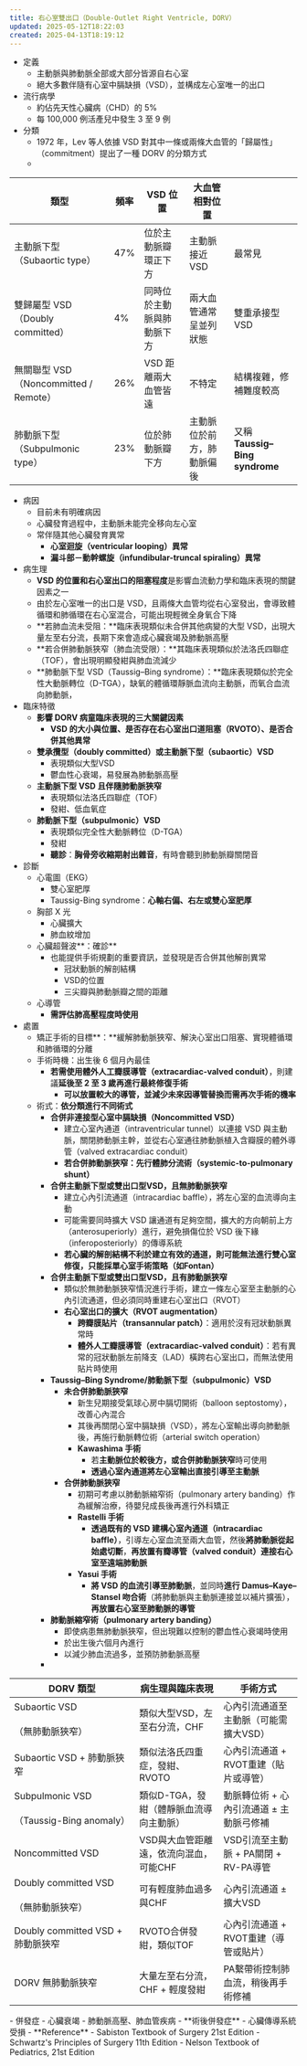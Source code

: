 ```yaml
---
title: 右心室雙出口（Double-Outlet Right Ventricle, DORV）
updated: 2025-05-12T18:22:03
created: 2025-04-13T18:19:12
---
```


- 定義
  - 主動脈與肺動脈全部或大部分皆源自右心室
  - 絕大多數伴隨有心室中膈缺損（VSD），並構成左心室唯一的出口
- 流行病學
  - 約佔先天性心臟病（CHD）的 5%
  - 每 100,000 例活產兒中發生 3 至 9 例
- 分類
  - 1972 年，Lev 等人依據 VSD 對其中一條或兩條大血管的「歸屬性」（commitment）提出了一種 DORV 的分類方式
  - 
| **類型** | **頻率** | **VSD 位置** | **大血管相對位置** |  |
|----|----|----|----|----|
| 主動脈下型（Subaortic type） | 47% | 位於主動脈瓣環正下方 | 主動脈接近 VSD | 最常見 |
| 雙歸屬型 VSD（Doubly committed） | 4% | 同時位於主動脈與肺動脈下方 | 兩大血管通常呈並列狀態 | 雙重承接型 VSD |
| 無關聯型 VSD（Noncommitted / Remote） | 26% | VSD 距離兩大血管皆遠 | 不特定 | 結構複雜，修補難度較高 |
| 肺動脈下型（Subpulmonic type） | 23% | 位於肺動脈瓣下方 | 主動脈位於前方，肺動脈偏後 | 又稱 **Taussig–Bing syndrome** |
- 病因
  - 目前未有明確病因
  - 心臟發育過程中，主動脈未能完全移向左心室
  - 常伴隨其他心臟發育異常
    - **心室迴旋（ventricular looping）異常**
    - **漏斗部－動幹螺旋（infundibular-truncal spiraling）異常**
- 病生理
  - **VSD 的位置和右心室出口的阻塞程度**是影響血流動力學和臨床表現的關鍵因素之一
  - 由於左心室唯一的出口是 VSD，且兩條大血管均從右心室發出，會導致體循環和肺循環在右心室混合，可能出現輕微全身氧合下降
  - **若肺血流未受阻：**臨床表現類似未合併其他病變的大型 VSD，出現大量左至右分流，長期下來會造成心臟衰竭及肺動脈高壓
  - **若合併肺動脈狹窄（肺血流受限）：**其臨床表現類似於法洛氏四聯症（TOF），會出現明顯發紺與肺血流減少
  - **肺動脈下型 VSD（Taussig–Bing syndrome）：**臨床表現類似於完全性大動脈轉位（D-TGA），缺氧的體循環靜脈血流向主動脈，而氧合血流向肺動脈，
- 臨床特徵
  - **影響 DORV 病童臨床表現的三大關鍵因素**
    - **VSD 的大小與位置、是否存在右心室出口道阻塞（RVOTO）、是否合併其他異常**
  - **雙承攬型（doubly committed）或主動脈下型（subaortic）VSD**
    - 表現類似大型VSD
    - 鬱血性心衰竭，易發展為肺動脈高壓
  - **主動脈下型 VSD 且伴隨肺動脈狹窄**
    - 表現類似法洛氏四聯症（TOF）
    - 發紺、低血氧症
  - **肺動脈下型（subpulmonic）VSD**
    - 表現類似完全性大動脈轉位（D-TGA）
    - 發紺
    - **聽診**：**胸骨旁收縮期射出雜音**，有時會聽到肺動脈瓣關閉音
- 診斷
  - 心電圖（EKG）
    - 雙心室肥厚
    - Taussig-Bing syndrome：**心軸右偏、右左或雙心室肥厚**
  - 胸部 X 光
    - 心臟擴大
    - 肺血紋增加
  - 心臟超聲波**：確診**
    - 也能提供手術規劃的重要資訊，並發現是否合併其他解剖異常
      - 冠狀動脈的解剖結構
      - VSD的位置
      - 三尖瓣與肺動脈瓣之間的距離
  - 心導管
    - **需評估肺高壓程度時使用**
- 處置
  - 矯正手術的目標**：**緩解肺動脈狹窄、解決心室出口阻塞、實現體循環和肺循環的分離
  - 手術時機：出生後 6 個月內最佳
    - **若需使用體外人工瓣膜導管（extracardiac-valved conduit）**，則建議**延後至 2 至 3 歲再進行最終修復手術**
      - **可以放置較大的導管，並減少未來因導管替換而需再次手術的機率**
  - 術式：**依分類進行不同術式**
    - **合併非連接型心室中膈缺損（Noncommitted VSD）**
      - 建立心室內通道（intraventricular tunnel）以連接 VSD 與主動脈，關閉肺動脈主幹，並從右心室通往肺動脈植入含瓣膜的體外導管（valved extracardiac conduit）
      - **若合併肺動脈狹窄：先行體肺分流術（systemic-to-pulmonary shunt）**
    - **合併主動脈下型或雙出口型VSD，且無肺動脈狹窄**
      - 建立心內引流通道（intracardiac baffle），將左心室的血流導向主動
      - 可能需要同時擴大 VSD 讓通道有足夠空間，擴大的方向朝前上方（anterosuperiorly）進行，避免損傷位於 VSD 後下緣（inferoposteriorly）的傳導系統
      - **若心臟的解剖結構不利於建立有效的通道，則可能無法進行雙心室修復，只能採單心室手術策略（如Fontan）**
    - **合併主動脈下型或雙出口型VSD，且有肺動脈狹窄**
      - 類似於無肺動脈狹窄情況進行手術，建立一條左心室至主動脈的心內引流通道，但必須同時重建右心室出口（RVOT）
      - **右心室出口的擴大（RVOT augmentation）**
        - **跨瓣膜貼片（transannular patch）**：適用於沒有冠狀動脈異常時
        - **體外人工瓣膜導管（extracardiac-valved conduit）**：若有異常的冠狀動脈左前降支（LAD）橫跨右心室出口，而無法使用貼片時使用
    - **Taussig–Bing Syndrome/肺動脈下型（subpulmonic）VSD**
      - **未合併肺動脈狹窄**
        - 新生兒期接受氣球心房中膈切開術（balloon septostomy），改善心內混合
        - 其後再關閉心室中膈缺損（VSD），將左心室輸出導向肺動脈後，再施行動脈轉位術（arterial switch operation）
        - **Kawashima 手術**
          - 若**主動脈位於較後方，或合併肺動脈狹窄**時可使用
          - **透過心室內通道將左心室輸出直接引導至主動脈**
      - **合併肺動脈狹窄**
        - 初期可考慮以肺動脈縮窄術（pulmonary artery banding）作為緩解治療，待嬰兒成長後再進行外科矯正
        - **Rastelli 手術**
          - **透過既有的 VSD 建構心室內通道（intracardiac baffle）**，引導左心室血流至兩大血管，然後**將肺動脈從起始處切斷**，**再放置有瓣導管（valved conduit）連接右心室至遠端肺動脈**
        - **Yasui 手術**
          - **將 VSD 的血流引導至肺動脈**，並同時**進行 Damus–Kaye–Stansel 吻合術**（將肺動脈與主動脈連接並以補片擴張），**再放置右心室至肺動脈的導管**
    - **肺動脈縮窄術（pulmonary artery banding）**
      - 即使病患無肺動脈狹窄，但出現難以控制的鬱血性心衰竭時使用
      - 於出生後六個月內進行
      - 以減少肺血流過多，並預防肺動脈高壓
    - 
<table>
<colgroup>
<col style="width: 43%"></col>
<col style="width: 29%"></col>
<col style="width: 27%"></col>
</colgroup>
<thead>
<tr class="header">
<th><strong>DORV 類型</strong></th>
<th><strong>病生理與臨床表現</strong></th>
<th><strong>手術方式</strong></th>
</tr>
</thead>
<tbody>
<tr class="odd">
<td>Subaortic VSD<br></br>
（無肺動脈狹窄）</td>
<td>類似大型VSD，左至右分流，CHF</td>
<td>心內引流通道至主動脈（可能需擴大VSD）</td>
</tr>
<tr class="even">
<td>Subaortic VSD + 肺動脈狹窄</td>
<td>類似法洛氏四重症，發紺、RVOTO</td>
<td>心內引流通道 + RVOT重建（貼片或導管）</td>
</tr>
<tr class="odd">
<td>Subpulmonic VSD<br></br>
（Taussig-Bing anomaly）</td>
<td>類似D-TGA，發紺（體靜脈血流導向主動脈）</td>
<td>動脈轉位術 + 心內引流通道 ± 主動脈弓修補</td>
</tr>
<tr class="even">
<td>Noncommitted VSD</td>
<td>VSD與大血管距離遠，依流向混血，可能CHF</td>
<td>VSD引流至主動脈 + PA關閉 + RV-PA導管</td>
</tr>
<tr class="odd">
<td>Doubly committed VSD<br></br>
（無肺動脈狹窄）</td>
<td>可有輕度肺血過多與CHF</td>
<td>心內引流通道 ± 擴大VSD</td>
</tr>
<tr class="even">
<td>Doubly committed VSD + 肺動脈狹窄</td>
<td>RVOTO合併發紺，類似TOF</td>
<td>心內引流通道 + RVOT重建（導管或貼片）</td>
</tr>
<tr class="odd">
<td>DORV 無肺動脈狹窄</td>
<td>大量左至右分流，CHF + 輕度發紺</td>
<td>PA繫帶術控制肺血流，稍後再手術修補</td>
</tr>
</tbody>
</table>
- 併發症
  - 心臟衰竭
  - 肺動脈高壓、肺血管疾病
  - **術後併發症**
    - 心臟傳導系統受損
- **Reference**
  - Sabiston Textbook of Surgery 21st Edition
  - Schwartz's Principles of Surgery 11th Edition
  - Nelson Textbook of Pediatrics, 21st Edition

